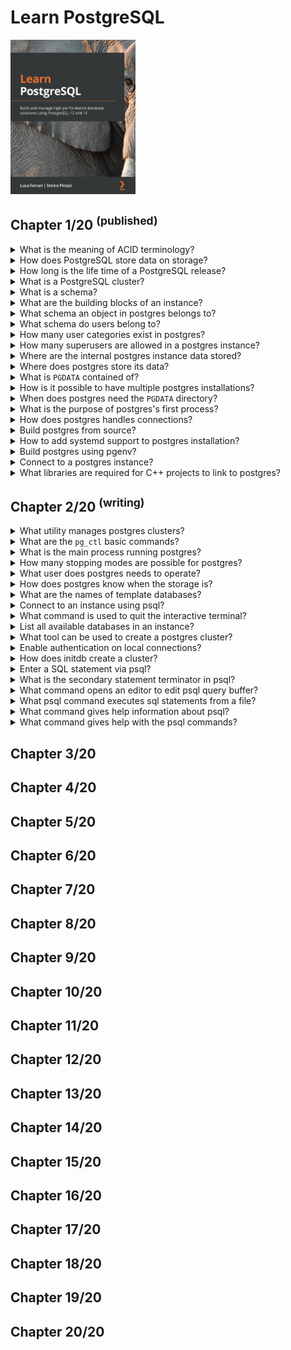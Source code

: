 # Learn PostgreSQL
<img src="../../../covers/9781838985288.jpg" width="200"/>

## Chapter 1/20 <sup>(published)</sup>

<details>
<summary>What is the meaning of ACID terminology?</summary>

> **Description**
>
> - **Atomicity**: Complex database operations is proccessed as a single
>   instruction.
> - **Consistency**: Data within the database will not be corrupted due to
>   partially performed operations.
> - **Isolation**: Allows database to handle concurrency, without interleaved
>   changes.
> - **Durability**: Database engine is supposed to protect the data it
>   contains, even in the case of software and hardware failures.
>
> ---
> **Resources**
> - Learn PostgreSQL - Chapter 1/20
> ---
</details>

<details>
<summary>How does PostgreSQL store data on storage?</summary>

> **Description**
>
> PostgreSQL stores its data on storage system in binary format and this format
> could possibly change between major versions.
>
> ---
> **Resources**
> - Learn PostgreSQL - Chapter 1/20
> ---
</details>

<details>
<summary>How long is the life time of a PostgreSQL release?</summary>

> **Description**
>
> PostgreSQL provides support and upgrades for 5 years after a new release is
> issued; after this length of time, a major release will reach its end of life
> (EOL) and PostgreSQL developers will no longer maintain it.
>
> ---
> **Resources**
> - Learn PostgreSQL - Chapter 1/20
> ---
</details>

<details>
<summary>What is a PostgreSQL cluster?</summary>

> **Description**
>
> A PostgreSQL instance is called a cluster because a single instance can serve
> and handle multiple databases.
>
> ---
> **Resources**
> - Learn PostgreSQL - Chapter 1/20
> ---
</details>

<details>
<summary>What is a schema?</summary>

> **Description**
>
> A database can be organized into namespaces, called schemas. Schemas cannot
> be nested, so they represent a flat namespace.
>
> ---
> **Resources**
> - Learn PostgreSQL - Chapter 1/20
> ---
</details>

<details>
<summary>What are the building blocks of an instance?</summary>

> **Description**
>
> Database objects are represented by everything the user can create and manage
> within the database; for instance, tables, functions, triggers, and data
> types.
>
> ---
> **Resources**
> - Learn PostgreSQL - Chapter 1/20
> ---
</details>

<details>
<summary>What schema an object in postgres belongs to?</summary>

> **Description**
>
> Every object belongs to one and only one schema that, if not specified, is
> the default public schema.
>
> ---
> **Resources**
> - Learn PostgreSQL - Chapter 1/20
> ---
</details>

<details>
<summary>What schema do users belong to?</summary>

> **Description**
>
> Users are defined at a cluster-wide level, which means they are not tied to a
> particular database in the cluster.
>
> ---
> **Resources**
> - Learn PostgreSQL - Chapter 1/20
> ---
</details>

<details>
<summary>How many user categories exist in postgres?</summary>

> **Description**
>
> PostgreSQL has two user categories: normal users who can connect to and
> handle databases and objects, and superusers who can do anything with any
> database object.
>
> ---
> **Resources**
> - Learn PostgreSQL - Chapter 1/20
> ---
</details>

<details>
<summary>How many superusers are allowed in a postgres instance?</summary>

> **Description**
>
> PostgreSQL allows the configuration of as many superusers as you need, and
> every superuser has the very same permissions.
>
> ---
> **Resources**
> - Learn PostgreSQL - Chapter 1/20
> ---
</details>

<details>
<summary>Where are the internal postgres instance data stored?</summary>

> **Description**
>
> PostgreSQL internal data, such as users, databases, namespaces,
> configuration, and database runtime status, is provided by means of catalogs,
> which are special tables that present information in a SQL-interactive way.
>
> ---
> **Resources**
> - Learn PostgreSQL - Chapter 1/20
> ---
</details>

<details>
<summary>Where does postgres store its data?</summary>

> **Description**
>
> PostgreSQL stores all of its content in a single filesystem directory known
> as `PGDATA`.
>
> ---
> **Resources**
> - Learn PostgreSQL - Chapter 1/20
> ---
</details>

<details>
<summary>What is <code>PGDATA</code> contained of?</summary>

> **Description**
>
> The `PGDATA` directory represents what the cluster is serving as databases, and
> it consists of at least the write-ahead logs (WALs) and the data storage.
>
> ---
> **Resources**
> - Learn PostgreSQL - Chapter 1/20
> ---
</details>

<details>
<summary>How is it possible to have multiple postgres installations?</summary>

> **Description**
>
> It is possible to have a single installation of PostgreSQL and make it switch
> to different `PGDATA` directories to deliver different content.
>
> ---
> **Resources**
> - Learn PostgreSQL - Chapter 1/20
> ---
</details>

<details>
<summary>When does postgres need the <code>PGDATA</code> directory?</summary>

> **Description**
>
> The `PGDATA` directory needs to be initialized by creation of the directory
> structure within it before it can be used by PostgreSQL.
>
> ---
> **Resources**
> - Learn PostgreSQL - Chapter 1/20
> ---
</details>

<details>
<summary>What is the purpose of postgres's first process?</summary>

> **Description**
>
> The first single process of PostgreSQL is **postmaster** which waits for incoming
> client connections.
>
> ---
> **Resources**
> - Learn PostgreSQL - Chapter 1/20
> ---
</details>

<details>
<summary>How does postgres handles connections?</summary>

> **Description**
>
> The postmaster process forks backend processes which each of them serve one
> and only one connection.
>
> ---
> **Resources**
> - Learn PostgreSQL - Chapter 1/20
> ---
</details>

<details>
<summary>Build postgres from source?</summary>

> **Description**
>
> First build the project:
>
> ```sh
> git clone https://github.com/postgresql/postgresql
> cd postgresql
> git checkout <latest>
> ./configure --prefix=$HOME/.local
> make
> make install
> ``````
>
> Create postgres user and initialize database:
>
> ```sh
> sudo useradd postgres
> sudo mkdir /opt/postgres
> sudo chown postgres:postgres /opt/postgres
> initdb -D /opt/postgresql
> ``````
>
> ---
> **Resources**
> - Learn PostgreSQL - Chapter 1/20
> ---
</details>

<details>
<summary>How to add systemd support to postgres installation?</summary>

> **Description**
>
> ```sh
> ./configure --prefix=$HOME/.local --with-systemd
> ``````
>
> ---
> **Resources**
> - Learn PostgreSQL - Chapter 1
> ---
> **References**
> ---
</details>

<details>
<summary>Build postgres using pgenv?</summary>

> **Description**
>
> ```sh
> git clone https://github.com/theory/pgenv
> cp pgenv/bin/pgenv ~/.local/bin/
> pgenv available
> pgenv build <version>
> ``````
>
> ---
> **Resources**
> - Learn PostgreSQL - Chapter 1/20
> ---
</details>

<details>
<summary>Connect to a postgres instance?</summary>

> **Description**
>
> ```sh
> psql -U postgres -h localhost template1
> ``````
>
> ---
> **Resources**
> - Learn PostgreSQL - Chapter 1/20
> ---
</details>

<details>
<summary>What libraries are required for C++ projects to link to postgres?</summary>

> **Description**
>
> ```cmake
> target_link_libraries(executable PRIVATE pq pqxx)
> ``````
>
> ---
> **Resources**
> - Learn PostgreSQL - Chapter 1
> ---
> **References**
> ---
</details>

## Chapter 2/20 <sup>(writing)</sup>

<details>
<summary>What utility manages postgres clusters?</summary>

> **Description**
>
> `pg_ctl` command-line utility is shipped with postgres that helps in managing
> the clusters.
>
> ---
> **Resources**
> - Learn PostgreSQL - Chapter 2
> ---
> **References**
> ---
</details>

<details>
<summary>What are the <code>pg_ctl</code> basic commands?</summary>

> **Description**
>
> * `start`, `stop`, and `restart` execute the corresponding actions.
> * `status` reports current status of cluster.
> * `reload` reloads the configuration.
> * `initdb` or briefly `init` executes the initialization of the cluster.
> * `promote` is used when the cluster is running as a subordinate server in a
>   replication setup and now must be detached from the origin master and
>   become independent.
>
> ---
> **Resources**
> - Learn PostgreSQL - Chapter 2
> ---
> **References**
> ---
</details>

<details>
<summary>What is the main process running postgres?</summary>

> **Description**
>
> `postmaster` process is started by `pg_ctl start` and prints
> `$PGENV_ROOT/bin/postgres` when it runs.
>
> ---
> **Resources**
> - Learn PostgreSQL - Chapter 2
> ---
> **References**
> ---
</details>

<details>
<summary>How many stopping modes are possible for postgres?</summary>

> **Description**
>
> * `smart`: waits for connected clients to disconnect first
> * `fast`: immediately disconnects clients but cleans up before exit
> * `immediate`: aborts every postgres process and exists
>
> ```sh
> $PGENV_ROOT/bin/postgres stop -m smart
> ``````
>
> By default `fast` stop mode is the default.
>
> ---
> **Resources**
> - Learn PostgreSQL - Chapter 2
> ---
> **References**
> ---
</details>

<details>
<summary>What user does postgres needs to operate?</summary>

> **Description**
>
> Postgres must be run by an unprivileged user.
> Postgres is run by a normal user usually named `postgres`.
>
> ```sh
> sudo -E -u postgres pg_ctl stop
> ``````
>
> ---
> **Resources**
> - Learn PostgreSQL - Chapter 2
> ---
> **References**
> ---
</details>

<details>
<summary>How does postgres know when the storage is?</summary>

> **Description**
>
> That almost every Postgres-related command searches for the value of PGDATA
> as an environmental variable or as a `-D` command-line option.
>
> ```sh
> export PGDATA=/opt
> pg_ctl status -D /usr/local
> ``````
>
> Option `-D` precedes using environment variables.
>
> ---
> **Resources**
> - Learn PostgreSQL - Chapter 2
> ---
> **References**
> ---
</details>

<details>
<summary>What are the names of template databases?</summary>

> **Description**
>
> `template0` and `template1` are first databases. `template0` is a safe copy
> for rebuilding in case `template1` is accidentally damaged or removed.
>
> ---
> **Resources**
> - Learn PostgreSQL - Chapter 2
> ---
> **References**
> ---
</details>

<details>
<summary>Connect to an instance using psql?</summary>

> **Description**
>
> You can either use command options or use a connection string to address a
> cluster.
>
> ```sh
> psql -U <username> -h <hostname> -d <database>
> psql postgresql://username@hostname:5432/database
> ``````
>
> ---
> **Resources**
> - Learn PostgreSQL - Chapter 2
> ---
> **References**
> ---
</details>

<details>
<summary>What command is used to quit the interactive terminal?</summary>

> **Description**
>
> ```psql
> \q
> ``````
>
> ---
> **Resources**
> - Learn PostgreSQL - Chapter 2
> ---
> **References**
> ---
</details>

<details>
<summary>List all available databases in an instance?</summary>

> **Description**
>
> ```sh
> psql -l
> ``````
>
> ---
> **Resources**
> - Learn PostgreSQL - Chapter 2
> ---
> **References**
> ---
</details>

<details>
<summary>What tool can be used to create a postgres cluster?</summary>

> **Description**
>
> When you connect to an instance, you connect to one of the nodes in the
> cluster.
>
> ```sh
> ${PGENV_ROOT}/bin/initdb
> ``````
>
> ---
> **Resources**
> - Learn PostgreSQL - Chapter 2
> ---
> **References**
> ---
</details>

<details>
<summary>Enable authentication on local connections?</summary>

> **Description**
>
> Trust is enabled on local connections by default. You can change this by
> editing `pg_hba.conf` or using the option `-A`, or `--auth-local` and
> `--auth-host`, the next time you run initdb.
>
> ```psql
> ${PGENV_ROOT}/bin/initdb --auth-local --auth-host
> ``````
>
> ---
> **Resources**
> - Learn PostgreSQL - Chapter 2
> ---
> **References**
> ---
</details>

<details>
<summary>How does initdb create a cluster?</summary>

> **Description**
>
> Postgres builds the filesystem layout of `PGDATA` directory and builds two
> template databases `template0` and `template1`.
>
> ---
> **Resources**
> - Learn PostgreSQL - Chapter 2
> ---
> **References**
> ---
</details>

<details>
<summary>Enter a SQL statement via psql?</summary>

> **Description**
>
> ```sh
> su -u postgres psql -d template1 -h postgres
> ``````
>
> ```psql
> select current_time;
> ``````
>
> ---
> **Resources**
> - Learn PostgreSQL - Chapter 2
> ---
> **References**
> ---
</details>

<details>
<summary>What is the secondary statement terminator in psql?</summary>

> **Description**
>
> ```psql
> select current_time \g
> ``````
>
> ---
> **Resources**
> - Learn PostgreSQL - Chapter 2
> ---
> **References**
> ---
</details>

<details>
<summary>What command opens an editor to edit psql query buffer?</summary>

> **Description**
>
> ```psql
> \e
> ``````
>
> Opens the editor specified in `EDITOR` environment variable.
>
> ---
> **Resources**
> - Learn PostgreSQL - Chapter 2
> ---
> **References**
> ---
</details>

<details>
<summary>What psql command executes sql statements from a file?</summary>

> **Description**
>
> ```psql
> \i <file>
> ``````
>
> ---
> **Resources**
> - Learn PostgreSQL - Chapter 2
> ---
> **References**
> ---
</details>

<details>
<summary>What command gives help information about psql?</summary>

> **Description**
>
> ```psql
> \h select
> ``````
>
> ---
> **Resources**
> - Learn PostgreSQL - Chapter 2
> ---
> **References**
> ---
</details>

<details>
<summary>What command gives help with the psql commands?</summary>

> **Description**
>
> ```psql
> \?
> ``````
>
> ---
> **Resources**
> - Learn PostgreSQL - Chapter 2
> ---
> **References**
> ---
</details>

## Chapter 3/20
## Chapter 4/20
## Chapter 5/20
## Chapter 6/20
## Chapter 7/20
## Chapter 8/20
## Chapter 9/20
## Chapter 10/20
## Chapter 11/20
## Chapter 12/20
## Chapter 13/20
## Chapter 14/20
## Chapter 15/20
## Chapter 16/20
## Chapter 17/20
## Chapter 18/20
## Chapter 19/20
## Chapter 20/20
